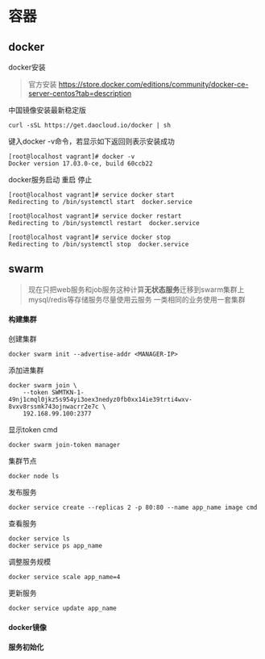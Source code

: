 # 容器

## docker 
docker安装

>官方安装 https://store.docker.com/editions/community/docker-ce-server-centos?tab=description

中国镜像安装最新稳定版
```Shell
curl -sSL https://get.daocloud.io/docker | sh
```

键入docker -v命令，若显示如下返回则表示安装成功

```shell
[root@localhost vagrant]# docker -v
Docker version 17.03.0-ce, build 60ccb22
```

docker服务启动 重启 停止

```Shell
[root@localhost vagrant]# service docker start
Redirecting to /bin/systemctl start  docker.service

[root@localhost vagrant]# service docker restart
Redirecting to /bin/systemctl restart  docker.service

[root@localhost vagrant]# service docker stop
Redirecting to /bin/systemctl stop  docker.service
```

## swarm  
> 现在只把web服务和job服务这种计算**无状态服务**迁移到swarm集群上
> mysql/redis等存储服务尽量使用云服务
> 一类相同的业务使用一套集群

#### 构建集群

创建集群
```Shell
docker swarm init --advertise-addr <MANAGER-IP>
```

添加进集群
```shell
docker swarm join \
    --token SWMTKN-1-49nj1cmql0jkz5s954yi3oex3nedyz0fb0xx14ie39trti4wxv-8vxv8rssmk743ojnwacrr2e7c \
    192.168.99.100:2377
```
    
显示token cmd
```shell
docker swarm join-token manager
```
    
集群节点
```shell
docker node ls
```

发布服务
```shell
docker service create --replicas 2 -p 80:80 --name app_name image cmd
```

查看服务
```shell
docker service ls
docker service ps app_name
```

调整服务规模
```shell
docker service scale app_name=4
```

更新服务
```shell
docker service update app_name
```

#### docker镜像


#### 服务初始化